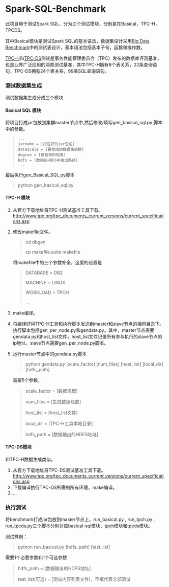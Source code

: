 # Spark-SQL-Benchmark

此项目用于测试Spark SQL，分为三个测试模块，分别是在Basical，TPC-H，TPCDS。

其中Basical模块是测试Spark SQL的基本语法，数据集设计采用[Big Data Benchmark](https://amplab.cs.berkeley.edu/benchmark/)中的测试表设计，基本语法包括基本子句，函数和操作数。

[TPC-H](http://www.tpc.org/tpch/)和[TPC-DS](http://www.tpc.org/tpcds/)测试是事务性能管理委员会（TPC）发布的数据库评测基准，也是业界广泛应用的两款测试基准，其中TPC-H拥有8个表关系，22条查询语句，TPC-DS拥有24个表关系，99条SQL查询语句。

### 测试数据集生成

测试数据集生成分成三个模块

#### Basical SQL 模块

将项目打成jar包放到集群master节点中,然后修改/填写gen_basical_sql.py 脚本中的参数。

> ```
> ...
> jarname = [打包好的jar包名]
> datascale = [要生成的数据集规模]
> degree = [数据倾斜程度]
> hdfs = [数据在HDFS中输出路径]
> ...
> ```

最后执行gen_Basical_SQL.py脚本

> python gen_basical_sql.py

#### TPC-H 模块

1. 从官方下载地址将TPC-H测试基准工具下载。http://www.tpc.org/tpc_documents_current_versions/current_specifications.asp

2. 修改makefile文件。

   > cd dbgen
   >
   > cp makefile.suite makefile

   将makefile中的三个参数补全，这里的设置是

   > DATABASE = DB2
   >
   > MACHINE  = LINUX
   >
   > WORKLOAD = TPCH
   >
   > ...

3. make编译。

4. 将编译好得TPC-H工具和执行脚本发送到master和slave节点的相同目录下。执行脚本包括gen_per_node.py和gendata.py。其中，master节点需要gendata.py和host_list文件，host_list文件记录所有参与执行的slave节点的ip地址。slave节点需要gen_per_node.py脚本。

5. 运行master节点中的gendata.py脚本

   > python gendata.py \[scale_factor\] \[num_files\] \[host_list\] \[local_dir\] \[hdfs_path\]

   需要5个参数，

   > scale_factor = [数据规模]
   >
   > num_files  = [生成数据块数]
   >
   > host_list = [host_list文件]
   >
   > local_dir = [TPC-H工具本地目录]
   >
   > hdfs_path = [数据输出的HDFS地址]

#### TPC-DS模块

和TPC-H数据生成类似。

1. 从官方下载地址将TPC-DS测试基准工具下载。http://www.tpc.org/tpc_documents_current_versions/current_specifications.asp
2. 下载编译执行TPC-DS所需的所有环境，make编译。
3. ...



### 执行测试

将benchmark打成jar包放到master节点上，run_basical.py , run_tpch.py , run_tpcds.py三个脚本分别对应basical-sql模块，tpch模块和tpcds模块。

测试样例：

> python run_basical.py \[hdfs_path\] \[test_list] 

需要1个必要参数和1个可选参数

> hdfs_path = [数据输出的HDFS地址]
>
> test_list(可选) = [测试内容列表文件]，不填代表全部测试